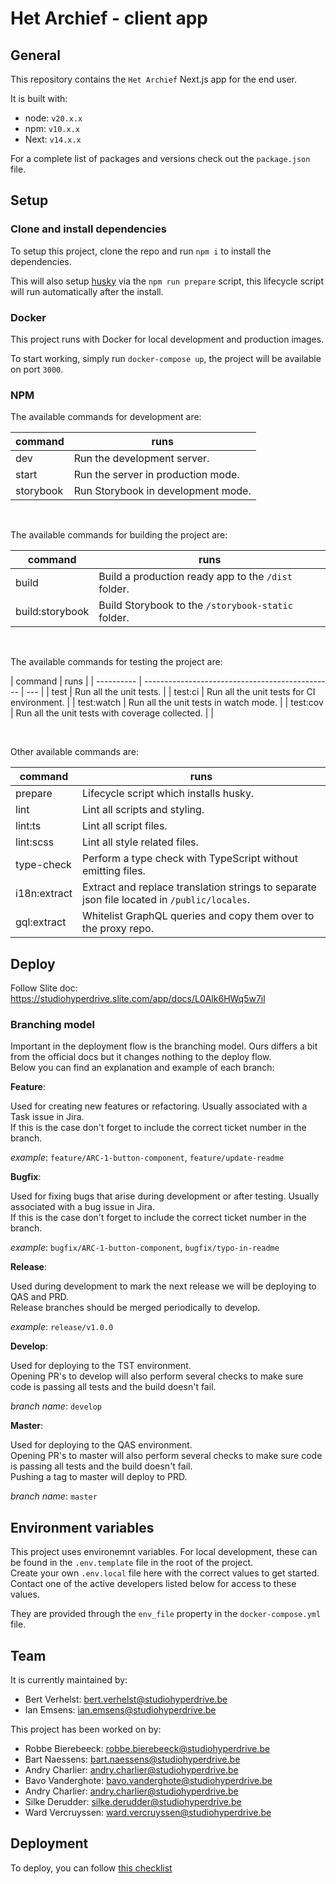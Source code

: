 # Het Archief - client app

## General

This repository contains the `Het Archief` Next.js app for the end user.

It is built with:

- node: `v20.x.x`
- npm: `v10.x.x`
- Next: `v14.x.x`

For a complete list of packages and versions check out the `package.json` file.

## Setup

### Clone and install dependencies

To setup this project, clone the repo and run `npm i` to install the dependencies.

This will also setup [husky](https://github.com/typicode/husky) via the `npm run prepare` script, this lifecycle script
will run automatically after the install.

### Docker

This project runs with Docker for local development and production images.

To start working, simply run `docker-compose up`, the project will be available on port `3000`.

### NPM

The available commands for development are:

| command   | runs                               |
|-----------|------------------------------------|
| dev       | Run the development server.        |
| start     | Run the server in production mode. |
| storybook | Run Storybook in development mode. |

<br>

The available commands for building the project are:

| command         | runs                                                |
|-----------------|-----------------------------------------------------|
| build           | Build a production ready app to the `/dist` folder. |
| build:storybook | Build Storybook to the `/storybook-static` folder.  |

<br>

The available commands for testing the project are:

| command | runs |
| ---------- | ----------------------------------------------- | --- |
| test | Run all the unit tests. |
| test:ci | Run all the unit tests for CI environment. |
| test:watch | Run all the unit tests in watch mode. |
| test:cov | Run all the unit tests with coverage collected. | |

<br>

Other available commands are:

| command      | runs                                                                                        |
|--------------|---------------------------------------------------------------------------------------------|
| prepare      | Lifecycle script which installs husky.                                                      |
| lint         | Lint all scripts and styling.                                                               |
| lint:ts      | Lint all script files.                                                                      |
| lint:scss    | Lint all style related files.                                                               |
| type-check   | Perform a type check with TypeScript without emitting files.                                |
| i18n:extract | Extract and replace translation strings to separate json file located in `/public/locales`. |
| gql:extract  | Whitelist GraphQL queries and copy them over to the proxy repo.                             |

## Deploy

Follow Slite doc: https://studiohyperdrive.slite.com/app/docs/L0Alk6HWq5w7il

### Branching model

Important in the deployment flow is the branching model. Ours differs a bit from the official docs but it changes
nothing to the deploy flow.  
Below you can find an explanation and example of each branch:

**Feature**:

Used for creating new features or refactoring. Usually associated with a Task issue in Jira.  
If this is the case don't forget to include the correct ticket number in the branch.

_example_: `feature/ARC-1-button-component`, `feature/update-readme`

**Bugfix**:

Used for fixing bugs that arise during development or after testing. Usually associated with a bug issue in Jira.  
If this is the case don't forget to include the correct ticket number in the branch.

_example_: `bugfix/ARC-1-button-component`, `bugfix/typo-in-readme`

**Release**:

Used during development to mark the next release we will be deploying to QAS and PRD.  
Release branches should be merged periodically to develop.

_example_: `release/v1.0.0`

**Develop**:

Used for deploying to the TST environment.  
Opening PR's to develop will also perform several checks to make sure code is passing all tests and the build doesn't
fail.

_branch name_: `develop`

**Master**:

Used for deploying to the QAS environment.  
Opening PR's to master will also perform several checks to make sure code is passing all tests and the build doesn't
fail.  
Pushing a tag to master will deploy to PRD.

_branch name_: `master`

## Environment variables

This project uses environemnt variables. For local development, these can be found in the
`.env.template` file in the root of the project.  
Create your own `.env.local` file here with the correct values to get started. Contact one of the active developers
listed below for access to these values.

They are provided through the `env_file` property in the `docker-compose.yml` file.

## Team

It is currently maintained by:

- Bert Verhelst: bert.verhelst@studiohyperdrive.be
- Ian Emsens: ian.emsens@studiohyperdrive.be


This project has been worked on by:

- Robbe Bierebeeck: robbe.bierebeeck@studiohyperdrive.be
- Bart Naessens: bart.naessens@studiohyperdrive.be
- Andry Charlier: andry.charlier@studiohyperdrive.be
- Bavo Vanderghote: bavo.vanderghote@studiohyperdrive.be
- Andry Charlier: andry.charlier@studiohyperdrive.be
- Silke Derudder: silke.derudder@studiohyperdrive.be
- Ward Vercruyssen: ward.vercruyssen@studiohyperdrive.be


## Deployment

To deploy, you can follow [this checklist](https://studiohyperdrive.slite.com/app/docs/L0Alk6HWq5w7il)
